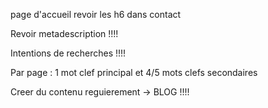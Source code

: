 page d'accueil revoir les h6 dans contact

Revoir metadescription !!!!

Intentions de recherches !!!!

Par page : 1 mot clef principal et 4/5 mots clefs secondaires

Creer du contenu reguierement -> BLOG !!!!
